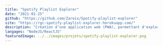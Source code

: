 ```yaml
---
title: "Spotify Playlist Explorer"
date: "2021-01-25"
github: "https://github.com/Zareix/Spotify-playlist-explorer"
site: "https://rgc-spotify-playlist-explorer.herokuapp.com/"
description: "Création d'une application web (PWA), permettant d'explorer ses playlists Spotify, leur contenu, et de trier ce dernier par genre."
langages: "NodeJS/ReactJS"
featuredImage: ../../images/projets/spotify-playlist-explorer.png
---
```

